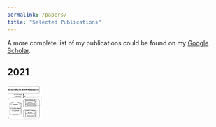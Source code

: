 ```yaml
---
permalink: /papers/
title: "Selected Publications"
---
```


A more complete list of my publications could be found on my [Google Scholar](https://scholar.google.com/citations?user=00FWAZ0AAAAJ&hl=en).

## 2021

<img alt="A.M. Avram, D. Catrina, D.C. Cercel, M. Dascalu, V. Păiș, T. Rebedea, D. Tufis, &quot;Distilling the Knowledge of Romanian BERTs using multiple teachers&quot;" height="80" src="/assets/images/papers/distilbertro.png" width="80"/>